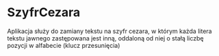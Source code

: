 # SzyfrCezara
Aplikacja służy do zamiany tekstu na szyfr cezara, w którym każda litera tekstu jawnego zastępowana jest inną, oddaloną od niej o stałą liczbę pozycji w alfabecie (klucz przesunięcia)
